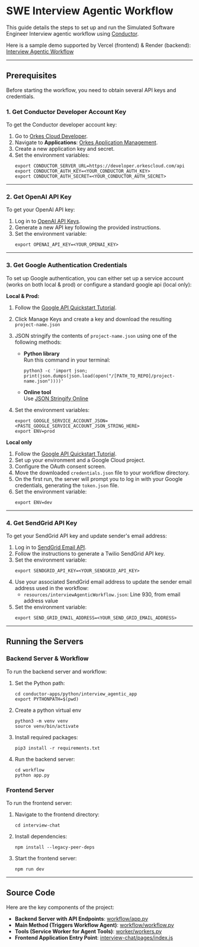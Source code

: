# SWE Interview Agentic Workflow

This guide details the steps to set up and run the Simulated Software Engineer Interview agentic workflow using [Conductor](https://github.com/conductor-oss/conductor).

Here is a sample demo supported by Vercel (frontend) & Render (backend): [Interview Agentic Workflow](https://kg-awesome-conductor-apps.vercel.app/)

---

## Prerequisites

Before starting the workflow, you need to obtain several API keys and credentials.

### 1. Get Conductor Developer Account Key
To get the Conductor developer account key:

1. Go to [Orkes Cloud Developer](https://developer.orkescloud.com/).
2. Navigate to **Applications**: [Orkes Application Management](https://developer.orkescloud.com/applicationManagement/applications).
3. Create a new application key and secret.
4. Set the environment variables:
    ```shell
    export CONDUCTOR_SERVER_URL=https://developer.orkescloud.com/api
    export CONDUCTOR_AUTH_KEY=<YOUR_CONDUCTOR_AUTH_KEY>
    export CONDUCTOR_AUTH_SECRET=<YOUR_CONDUCTOR_AUTH_SECRET>
    ```

---

### 2. Get OpenAI API Key
To get your OpenAI API key:

1. Log in to [OpenAI API Keys](https://platform.openai.com/api-keys).
2. Generate a new API key following the provided instructions.
3. Set the environment variable:
    ```shell
    export OPENAI_API_KEY=<YOUR_OPENAI_KEY>
    ```

---

### 3. Get Google Authentication Credentials
To set up Google authentication, you can either set up a service account (works on both local & prod) or configure a standard google api (local only):

**Local & Prod:**
1. Follow the [Google API Quickstart Tutorial](https://cloud.google.com/iam/docs/service-accounts-create#iam-service-accounts-create-console).
2. Click Manage Keys and create a key and download the resulting `project-name.json`
3. JSON stringify the contents of `project-name.json` using one of the following methods:

   - **Python library**  
     Run this command in your terminal:
     ```shell
     python3 -c 'import json; print(json.dumps(json.load(open("/[PATH_TO_REPO]/project-name.json"))))'
     ```

   - **Online tool**  
     Use [JSON Stringify Online](https://jsonformatter.org/json-stringify-online)

4. Set the environment variables:
    ```shell
    export GOOGLE_SERVICE_ACCOUNT_JSON=<PASTE_GOOGLE_SERVICE_ACCOUNT_JSON_STRING_HERE>
    export ENV=prod
    ```

**Local only**
1. Follow the [Google API Quickstart Tutorial](https://developers.google.com/drive/api/quickstart/python).
2. Set up your environment and a Google Cloud project.
3. Configure the OAuth consent screen.
4. Move the downloaded `credentials.json` file to your workflow directory.
5. On the first run, the server will prompt you to log in with your Google credentials, generating the `token.json` file.
6. Set the environment variable:
    ```shell
    export ENV=dev
    ```

---

### 4. Get SendGrid API Key
To get your SendGrid API key and update sender's email address:

1. Log in to [SendGrid Email API](https://sendgrid.com/en-us/solutions/email-api).
2. Follow the instructions to generate a Twilio SendGrid API key.
3. Set the environment variable:
    ```shell
    export SENDGRID_API_KEY=<YOUR_SENDGRID_API_KEY>
    ```
4. Use your associated SendGrid email address to update the sender email address used in the workflow:
    - `resources/interviewAgenticWorkflow.json`:  Line 930, from email address value
5. Set the environment variable:
    ```shell
    export SEND_GRID_EMAIL_ADDRESS=<YOUR_SEND_GRID_EMAIL_ADDRESS>
    ```

---

## Running the Servers

### Backend Server & Workflow
To run the backend server and workflow:

1. Set the Python path:
    ```shell
    cd conductor-apps/python/interview_agentic_app
    export PYTHONPATH=$(pwd)
    ```
2. Create a python virtual env
    ```shell
    python3 -m venv venv
    source venv/bin/activate
    ```
3. Install required packages:
    ```shell
    pip3 install -r requirements.txt
    ```
4. Run the backend server:
    ```shell
    cd workflow
    python app.py
    ```

### Frontend Server
To run the frontend server:

1. Navigate to the frontend directory:
    ```shell
    cd interview-chat
    ```
2. Install dependencies:
    ```shell
    npm install --legacy-peer-deps
    ```
3. Start the frontend server:
    ```shell
    npm run dev
    ```

---

## Source Code

Here are the key components of the project:

- **Backend Server with API Endpoints**: [workflow/app.py](workflow/app.py)
- **Main Method (Triggers Workflow Agent)**: [workflow/workflow.py](workflow/workflow.py)
- **Tools (Service Worker for Agent Tools)**: [worker/workers.py](worker/workers.py)
- **Frontend Application Entry Point**: [interview-chat/pages/index.js](interview-chat/pages/index.js)
